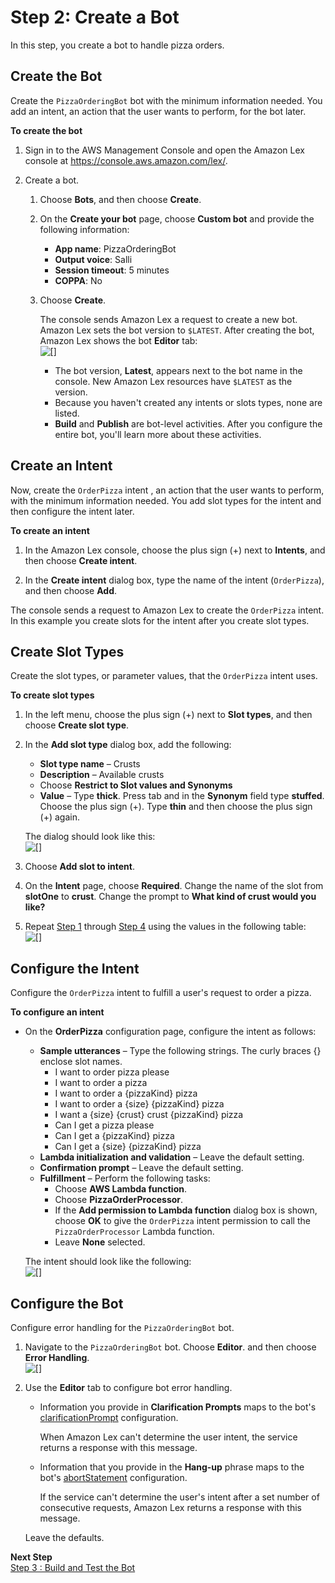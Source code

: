 # Step 2: Create a Bot

In this step, you create a bot to handle pizza orders.

## Create the Bot

Create the `PizzaOrderingBot` bot with the minimum information needed\. You add an intent, an action that the user wants to perform, for the bot later\.

**To create the bot**

1. Sign in to the AWS Management Console and open the Amazon Lex console at [https://console\.aws\.amazon\.com/lex/](https://console.aws.amazon.com/lex/)\.

1. Create a bot\.

   1. Choose **Bots**, and then choose **Create**\. 

   1. On the **Create your bot** page, choose **Custom bot** and provide the following information:
      + **App name**: PizzaOrderingBot 
      + **Output voice**: Salli 
      + **Session timeout**: 5 minutes
      + **COPPA**: No

   1. Choose **Create**\. 

      The console sends Amazon Lex a request to create a new bot\. Amazon Lex sets the bot version to `$LATEST`\. After creating the bot, Amazon Lex shows the bot **Editor** tab:  
![\[\]](../images/gs1-20.png)
      + The bot version, **Latest**, appears next to the bot name in the console\. New Amazon Lex resources have `$LATEST` as the version\.
      + Because you haven't created any intents or slots types, none are listed\. 
      + **Build** and **Publish** are bot\-level activities\. After you configure the entire bot, you'll learn more about these activities\.

      
## Create an Intent

Now, create the `OrderPizza` intent , an action that the user wants to perform, with the minimum information needed\. You add slot types for the intent and then configure the intent later\.

**To create an intent**

1. In the Amazon Lex console, choose the plus sign \(\+\) next to **Intents**, and then choose **Create intent**\.

1. In the **Create intent** dialog box, type the name of the intent \(`OrderPizza`\), and then choose **Add**\.

The console sends a request to Amazon Lex to create the `OrderPizza` intent\. In this example you create slots for the intent after you create slot types\.


## Create Slot Types

Create the slot types, or parameter values, that the `OrderPizza` intent uses\.

**To create slot types**

1. <a name="slotTypeStart"></a>In the left menu, choose the plus sign \(\+\) next to **Slot types**\, and then choose **Create slot type**\.

1. In the **Add slot type** dialog box, add the following: 
   + **Slot type name** – Crusts
   + **Description** – Available crusts
   + Choose **Restrict to Slot values and Synonyms**
   + **Value** – Type **thick**\. Press tab and in the **Synonym** field type **stuffed**\. Choose the plus sign \(\+\)\. Type **thin** and then choose the plus sign \(\+\) again\.

   The dialog should look like this:  
![\[\]](../images/gs1-25a.png)

1. Choose **Add slot to intent**\.

1. <a name="slotTypeFinish"></a>On the **Intent** page, choose **Required**\. Change the name of the slot from **slotOne** to **crust**\. Change the prompt to **What kind of crust would you like?**

1. Repeat [Step 1](#slotTypeStart) through [Step 4](#slotTypeFinish) using the values in the following table:    
![\[\]](../images/gs1-30.png)


## Configure the Intent

Configure the `OrderPizza` intent to fulfill a user's request to order a pizza\.

**To configure an intent**
+ On the **OrderPizza** configuration page, configure the intent as follows:
  + **Sample utterances** – Type the following strings\. The curly braces \{\} enclose slot names\.
    + I want to order pizza please 
    + I want to order a pizza
    + I want to order a \{pizzaKind\} pizza
    + I want to order a \{size\} \{pizzaKind\} pizza 
    + I want a \{size\} \{crust\} crust \{pizzaKind\} pizza
    + Can I get a pizza please
    + Can I get a \{pizzaKind\} pizza
    + Can I get a \{size\} \{pizzaKind\} pizza
  + **Lambda initialization and validation** – Leave the default setting\.
  + **Confirmation prompt** – Leave the default setting\.
  + **Fulfillment** – Perform the following tasks:
    + Choose **AWS Lambda function**\.
    + Choose **PizzaOrderProcessor**\. 
    + If the **Add permission to Lambda function** dialog box is shown, choose **OK** to give the `OrderPizza` intent permission to call the `PizzaOrderProcessor` Lambda function\.
    +  Leave **None** selected\.


  The intent should look like the following:  
![\[\]](../images/gs1-70c.png)


## Configure the Bot

Configure error handling for the `PizzaOrderingBot` bot\.

1. Navigate to the `PizzaOrderingBot` bot\. Choose **Editor**\. and then choose **Error Handling**\.  
![\[\]](../images/gs1-80.png)

1. Use the **Editor** tab to configure bot error handling\.
   + Information you provide in **Clarification Prompts** maps to the bot's [clarificationPrompt](https://docs.aws.amazon.com/lex/latest/dg/API_PutBot.html#lex-PutBot-request-clarificationPrompt) configuration\. 

     When Amazon Lex can't determine the user intent, the service returns a response with this message\. 
   + Information that you provide in the **Hang\-up** phrase maps to the bot's [abortStatement](https://docs.aws.amazon.com/lex/latest/dg/API_PutBot.html#lex-PutBot-request-abortStatement) configuration\. 

     If the service can't determine the user's intent after a set number of consecutive requests, Amazon Lex returns a response with this message\.

   Leave the defaults\.


**Next Step**  
[Step 3 : Build and Test the Bot](ex2-step3.md)
